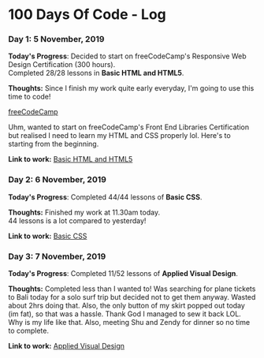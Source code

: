 # 100 Days Of Code - Log

### Day 1: 5 November, 2019

**Today's Progress**: Decided to start on freeCodeCamp's Responsive Web Design Certification (300 hours).    
Completed 28/28 lessons in **Basic HTML and HTML5**.

**Thoughts:** Since I finish my work quite early everyday, I'm going to use this time to code! 

[freeCodeCamp](https://www.freecodecamp.org/learn/)

Uhm, wanted to start on freeCodeCamp's Front End Libraries Certification but realised I need to learn my HTML and CSS properly lol. Here's to starting from the beginning.

**Link to work:** 
[Basic HTML and HTML5](https://www.freecodecamp.org/learn/responsive-web-design/basic-html-and-html5/)


### Day 2: 6 November, 2019

**Today's Progress**: Completed 44/44 lessons of **Basic CSS**.

**Thoughts:** Finished my work at 11.30am today.    
44 lessons is a lot compared to yesterday!

**Link to work:** 
[Basic CSS](https://www.freecodecamp.org/learn/responsive-web-design/basic-css/)


### Day 3: 7 November, 2019

**Today's Progress**: Completed 11/52 lessons of **Applied Visual Design**.

**Thoughts:** Completed less than I wanted to! Was searching for plane tickets to Bali today for a solo surf trip but decided not to get them anyway. Wasted about 2hrs doing that. Also, the only button of my skirt popped out today (im fat), so that was a hassle. Thank God I managed to sew it back LOL. Why is my life like that. Also, meeting Shu and Zendy for dinner so no time to complete.

**Link to work:** 
[Applied Visual Design](https://www.freecodecamp.org/learn/responsive-web-design/applied-visual-design/)
